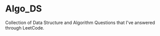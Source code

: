 # Algo_DS
Collection of Data Structure and Algorithm Questions that I've answered through LeetCode. 

